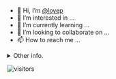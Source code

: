 - 👋 Hi, I’m [@loyep](https://github.com/loyep)
- 👀 I’m interested in ...
- 🌱 I’m currently learning ...
- 💞️ I’m looking to collaborate on ...
- 📫 How to reach me ...

<details>
  <summary>Other info.</summary>
  <br>

<!--START_SECTION:waka-->

```txt
TypeScript   7 hrs 50 mins   ██████████████████▒░░░░░░   73.03 %
JSON         55 mins         ██▒░░░░░░░░░░░░░░░░░░░░░░   08.68 %
JavaScript   51 mins         ██░░░░░░░░░░░░░░░░░░░░░░░   07.98 %
Markdown     24 mins         █░░░░░░░░░░░░░░░░░░░░░░░░   03.75 %
MDX          15 mins         ▓░░░░░░░░░░░░░░░░░░░░░░░░   02.39 %
```

<!--END_SECTION:waka-->

</details>

![visitors](https://visitor-badge.glitch.me/badge?page_id=loyep.loyep)
